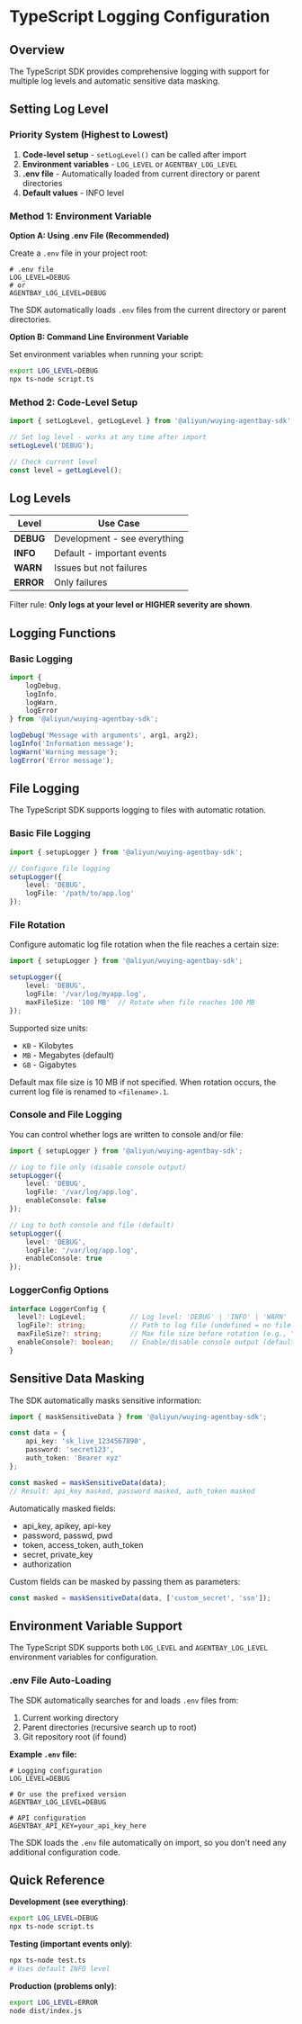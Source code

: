 # TypeScript Logging Configuration

## Overview

The TypeScript SDK provides comprehensive logging with support for multiple log levels and automatic sensitive data masking.

## Setting Log Level

### Priority System (Highest to Lowest)

1. **Code-level setup** - `setLogLevel()` can be called after import
2. **Environment variables** - `LOG_LEVEL` or `AGENTBAY_LOG_LEVEL`
3. **.env file** - Automatically loaded from current directory or parent directories
4. **Default values** - INFO level

### Method 1: Environment Variable

**Option A: Using .env File (Recommended)**

Create a `.env` file in your project root:

```
# .env file
LOG_LEVEL=DEBUG
# or
AGENTBAY_LOG_LEVEL=DEBUG
```

The SDK automatically loads `.env` files from the current directory or parent directories.

**Option B: Command Line Environment Variable**

Set environment variables when running your script:

```bash
export LOG_LEVEL=DEBUG
npx ts-node script.ts
```

### Method 2: Code-Level Setup

```typescript
import { setLogLevel, getLogLevel } from '@aliyun/wuying-agentbay-sdk';

// Set log level - works at any time after import
setLogLevel('DEBUG');

// Check current level
const level = getLogLevel();
```

## Log Levels

| Level | Use Case |
|-------|----------|
| **DEBUG** | Development - see everything |
| **INFO** | Default - important events |
| **WARN** | Issues but not failures |
| **ERROR** | Only failures |

Filter rule: **Only logs at your level or HIGHER severity are shown**.

## Logging Functions

### Basic Logging

```typescript
import {
    logDebug,
    logInfo,
    logWarn,
    logError
} from '@aliyun/wuying-agentbay-sdk';

logDebug('Message with arguments', arg1, arg2);
logInfo('Information message');
logWarn('Warning message');
logError('Error message');
```

## File Logging

The TypeScript SDK supports logging to files with automatic rotation.

### Basic File Logging

```typescript
import { setupLogger } from '@aliyun/wuying-agentbay-sdk';

// Configure file logging
setupLogger({
    level: 'DEBUG',
    logFile: '/path/to/app.log'
});
```

### File Rotation

Configure automatic log file rotation when the file reaches a certain size:

```typescript
import { setupLogger } from '@aliyun/wuying-agentbay-sdk';

setupLogger({
    level: 'DEBUG',
    logFile: '/var/log/myapp.log',
    maxFileSize: '100 MB'  // Rotate when file reaches 100 MB
});
```

Supported size units:
- `KB` - Kilobytes
- `MB` - Megabytes (default)
- `GB` - Gigabytes

Default max file size is 10 MB if not specified. When rotation occurs, the current log file is renamed to `<filename>.1`.

### Console and File Logging

You can control whether logs are written to console and/or file:

```typescript
import { setupLogger } from '@aliyun/wuying-agentbay-sdk';

// Log to file only (disable console output)
setupLogger({
    level: 'DEBUG',
    logFile: '/var/log/app.log',
    enableConsole: false
});

// Log to both console and file (default)
setupLogger({
    level: 'DEBUG',
    logFile: '/var/log/app.log',
    enableConsole: true
});
```

### LoggerConfig Options

```typescript
interface LoggerConfig {
  level?: LogLevel;           // Log level: 'DEBUG' | 'INFO' | 'WARN' | 'ERROR'
  logFile?: string;           // Path to log file (undefined = no file logging)
  maxFileSize?: string;       // Max file size before rotation (e.g., "10 MB", "100 MB", "1 GB")
  enableConsole?: boolean;    // Enable/disable console output (default: true)
}
```

## Sensitive Data Masking

The SDK automatically masks sensitive information:

```typescript
import { maskSensitiveData } from '@aliyun/wuying-agentbay-sdk';

const data = {
    api_key: 'sk_live_1234567890',
    password: 'secret123',
    auth_token: 'Bearer xyz'
};

const masked = maskSensitiveData(data);
// Result: api_key masked, password masked, auth_token masked
```

Automatically masked fields:
- api_key, apikey, api-key
- password, passwd, pwd
- token, access_token, auth_token
- secret, private_key
- authorization

Custom fields can be masked by passing them as parameters:

```typescript
const masked = maskSensitiveData(data, ['custom_secret', 'ssn']);
```

## Environment Variable Support

The TypeScript SDK supports both `LOG_LEVEL` and `AGENTBAY_LOG_LEVEL` environment variables for configuration.

### .env File Auto-Loading

The SDK automatically searches for and loads `.env` files from:
1. Current working directory
2. Parent directories (recursive search up to root)
3. Git repository root (if found)

**Example `.env` file:**

```
# Logging configuration
LOG_LEVEL=DEBUG

# Or use the prefixed version
AGENTBAY_LOG_LEVEL=DEBUG

# API configuration
AGENTBAY_API_KEY=your_api_key_here
```

The SDK loads the `.env` file automatically on import, so you don't need any additional configuration code.

## Quick Reference

**Development (see everything)**:
```bash
export LOG_LEVEL=DEBUG
npx ts-node script.ts
```

**Testing (important events only)**:
```bash
npx ts-node test.ts
# Uses default INFO level
```

**Production (problems only)**:
```bash
export LOG_LEVEL=ERROR
node dist/index.js
```
